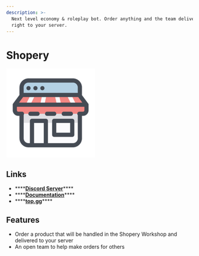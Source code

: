 ```yaml
---
description: >-
  Next level economy & roleplay bot. Order anything and the team delivers it
  right to your server.
---
```


# Shopery

![](../../.gitbook/assets/shopery.png)

## Links

* \*\*\*\*[**Discord Server**](http://discord.gg/tWXKWFdDnj)\*\*\*\*
* \*\*\*\*[**Documentation**](https://docs.amaury.xyz/)\*\*\*\*
* \*\*\*\*[**top.gg**](https://top.gg/bot/787854966882697216)\*\*\*\*

## Features

* Order a product that will be handled in the Shopery Workshop and delivered to your server
* An open team to help make orders for others



